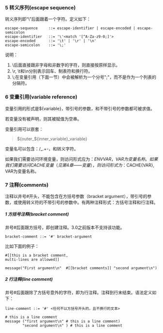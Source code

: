 ### 5 转义序列(escape sequence)
转义序列即“\\”后面跟着一个字符。定义如下：

```
escape-sequence     ::= escape-identifier | escape-encoded | escape-semicolon
escape-identifier   ::= '\'<match '[^A-Za-z9-0;]'>
escape-encoded      ::= '\t' | '\r' | '\n'
escape-semicolon    ::= '\;'
```

说明：
1. \\后面直接跟非字母和非数字的字符，则直接按原样显示。
2. \\r, \\t和\\n分别表示回车、制表符和换行符。
3. \\;在变量引用（下面一节）中会被解析为一个分号";"，而不是作为一个列表的分隔符。

### 6 变量引用(variable reference)
变量引用的形式是${variable}，带引号的参数，和不带引号的参数都可被求值。

若变量没有被声明，则其被赋值为空串。

变量引用可以嵌套：
>${outer_${inner_variable}_variable}

变量名可以包含：/\_.+-，和转义字符。

如果我们需要访问环境变量，则访问形式应为：$ENV{VAR}， VAR为变量名称。
如果我们需要访问CACHE变量（见第4章——变量），则访问形式为：$CACHE{VAR}, VAR为变量名称。



### 7 注释(comments)
注释以井号#开头，不能包含在方括号参数（bracket argument），带引号的参数，或使用转义符的不带引号的参数中。有两种注释形式：方括号注释和行注释。

##### 1 方括号注释(bracket comment)
井号#后面跟方括号，即创建注释。3.0之前版本不支持该功能。

```
bracket-comment ::= '#' bracket-argument
```

比如下面的例子：

```
#[[this is a bracket comment,
multi-lines are allowed]]

message("First argument\n"  #[[bracket comments]] "second argument\n")
```

##### 2 行注释(line comment)
井号#后面跟除了方括号意外的字符，即为行注释。注释到行末结束。语法定义如下：

```
line-comment ::= '#' <任何不以方括号开头的，且不换行的文本>
```
```
# this is a line comment
message ("first argument\n" # this is a line comment)
        "second argument\n" ) # this is a line comment
```
